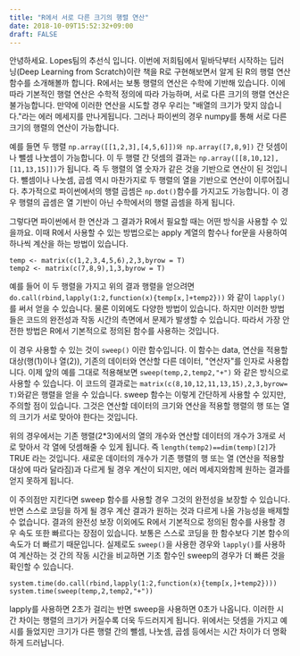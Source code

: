 ```yaml
---
title: "R에서 서로 다른 크기의 행렬 연산"
date: 2018-10-09T15:52:32+09:00
draft: FALSE
---
```


안녕하세요. Lopes팀의 추선식 입니다. 이번에 저희팀에서 밑바닥부터 시작하는 딥러닝(Deep Learning from Scratch)이란 책을 R로 구현해보면서 알게 된 R의 행렬 연산 함수를 소개해볼까 합니다. R에서는 보통 행렬의 연산은 수학에 기반해 있습니다. 이에 따라 기본적인 행렬 연산은 수학적 정의에 따라 가능하며, 서로 다른 크기의 행렬 연산은 불가능합니다. 만약에 이러한 연산을 시도할 경우 우리는 "배열의 크기가 맞지 않습니다."라는 에러 메세지를 만나게됩니다. 그러나 파이썬의 경우 numpy를 통해 서로 다른 크기의 행렬의 연산이 가능합니다.

예를 들면 두 행렬 `np.array([[1,2,3],[4,5,6]])와 np.array([7,8,9])` 간 덧셈이나 뺄셈 나눗셈이 가능합니다. 이 두 행렬 간 덧셈의 결과는 `np.array([[8,10,12],[11,13,15]])`가 됩니다. 즉 두 행렬의 열 숫자가 같은 것을 기반으로 연산이 된 것입니다. 뺄셈이나 나눗셈, 곱셈 역시 마찬가지로 두 행렬의 열을 기반으로 연산이 이루어집니다. 추가적으로 파이썬에서의 행렬 곱셈은 `np.dot()`함수를 가지고도 가능합니다. 이 경우 행렬의 곱셈은 열 기반이 아닌 수학에서의 행렬 곱셈을 하게 됩니다.

그렇다면 파이썬에서 한 연산과 그 결과가 R에서 필요할 때는 어떤 방식을 사용할 수 있을까요. 이때 R에서 사용할 수 있는 방법으로는 apply 계열의 함수나 for문을 사용하여 하나씩 계산을 하는 방법이 있습니다.

```
temp <- matrix(c(1,2,3,4,5,6),2,3,byrow = T)
temp2 <- matrix(c(7,8,9),1,3,byrow = T)

```
예를 들어 이 두 행렬을 가지고 위의 결과 행렬을 얻으려면 `do.call(rbind,lapply(1:2,function(x){temp[x,]+temp2}))` 와 같이 `lapply()`를 써서 얻을 수 있습니다. 물론 이외에도 다양한 방법이 있습니다. 하지만 이러한 방법들은 코드의 완전성과 작동 시간의 측면에서 문제가 발생할 수 있습니다. 따라서 가장 안전한 방법은 R에서 기본적으로 정의된 함수를 사용하는 것입니다.

이 경우 사용할 수 있는 것이 `sweep()` 이란 함수입니다. 이 함수는 data, 연산을 적용할 대상(행(1)이나 열(2)), 기존의 데이터와 연산할 다른 데이터, "연산자"를 인자로 사용합니다. 이제 앞의 예를 그대로 적용해보면 `sweep(temp,2,temp2,"+")` 와 같은 방식으로 사용할 수 있습니다. 이 코드의 결과로는 `matrix(c(8,10,12,11,13,15),2,3,byrow= T)`와같은 행렬을 얻을 수 있습니다. sweep 함수는 이렇게 간단하게 사용할 수 있지만, 주의할 점이 있습니다. 그것은 연산할 데이터의 크기와 연산을 적용할 행렬의 행 또는 열의 크기가 서로 맞아야 한다는 것입니다.

위의 경우에서는 기존 행렬(2*3)에서의 열의 개수와 연산할 데이터의 개수가 3개로 서로 맞아서 각 열에 덧셈해줄 수 있게 됩니다. 즉 `length(temp2)==dim(temp)[2]`가 TRUE 라는 것입니다. 새로운 데이터의 개수가 기존 행렬의 행 또는 열 (연산을 적용할 대상에 따라 달라짐)과 다르게 될 경우 계산이 되지만, 에러 메세지와함께 원하는 결과를 얻지 못하게 됩니다.

이 주의점만 지킨다면 sweep 함수를 사용할 경우 그것의 완전성을 보장할 수 있습니다. 반면 스스로 코딩을 하게 될 경우 계산 결과가 원하는 것과 다르게 나올 가능성을 배제할 수 없습니다. 결과의 완전성 보장 이외에도 R에서 기본적으로 정의된 함수를 사용할 경우 속도 또한 빠르다는 장점이 있습니다. 보통은 스스로 코딩을 한 함수보다 기본 함수의 속도가 더 빠르기 때문입니다. 실제로도 `sweep()`을 사용한 경우와 `lapply()`를 사용하여 계산하는 것 간의 작동 시간을 비교하면 기초 함수인 sweep의 경우가 더 빠른 것을 확인할 수 있습니다.

```
system.time(do.call(rbind,lapply(1:2,function(x){temp[x,]+temp2})))
system.time(sweep(temp,2,temp2,"+"))
```
lapply를 사용하면 2초가 걸리는 반면 sweep을 사용하면 0초가 나옵니다. 이러한 시간 차이는 행렬의 크기가 커질수록 더욱 두드러지게 됩니다. 위에서는 덧셈을 가지고 예시를 들었지만 크기가 다른 행렬 간의 뺄셈, 나눗셈, 곱셈 등에서는 시간 차이가 더 명확하게 드러납니다.
